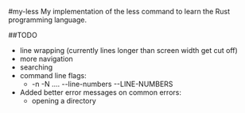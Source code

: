 #my-less
My implementation of the less command to learn the Rust programming language.

##TODO
- line wrapping (currently lines longer than screen width get cut off)
- more navigation
- searching
- command line flags:
  - -n  -N  ....  --line-numbers  --LINE-NUMBERS
- Added better error messages on common errors:
  - opening a directory